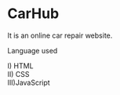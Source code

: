 # CarHub
It is an online car repair website.



Language used

I)  HTML<br>
II) CSS<br>
III)JavaScript
